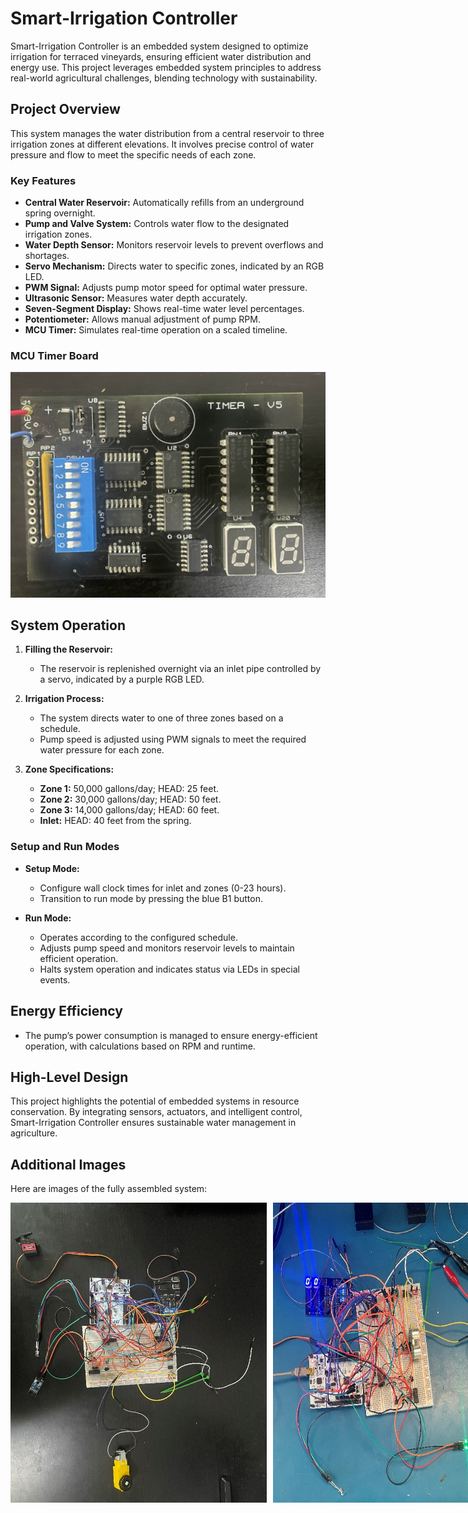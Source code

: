 # Smart-Irrigation Controller

Smart-Irrigation Controller is an embedded system designed to optimize irrigation for terraced vineyards, ensuring efficient water distribution and energy use. This project leverages embedded system principles to address real-world agricultural challenges, blending technology with sustainability.

## Project Overview

This system manages the water distribution from a central reservoir to three irrigation zones at different elevations. It involves precise control of water pressure and flow to meet the specific needs of each zone.

### Key Features

- **Central Water Reservoir:** Automatically refills from an underground spring overnight.
- **Pump and Valve System:** Controls water flow to the designated irrigation zones.
- **Water Depth Sensor:** Monitors reservoir levels to prevent overflows and shortages.
- **Servo Mechanism:** Directs water to specific zones, indicated by an RGB LED.
- **PWM Signal:** Adjusts pump motor speed for optimal water pressure.
- **Ultrasonic Sensor:** Measures water depth accurately.
- **Seven-Segment Display:** Shows real-time water level percentages.
- **Potentiometer:** Allows manual adjustment of pump RPM.
- **MCU Timer:** Simulates real-time operation on a scaled timeline.

### MCU Timer Board
<img width="810" alt="MCU Timer Board" src="https://github.com/Karnan123/Smart-Irrigation-Controller/blob/main/Timer_Board_Picture.jpg?raw=true">

## System Operation

1. **Filling the Reservoir:**
   - The reservoir is replenished overnight via an inlet pipe controlled by a servo, indicated by a purple RGB LED.

2. **Irrigation Process:**
   - The system directs water to one of three zones based on a schedule.
   - Pump speed is adjusted using PWM signals to meet the required water pressure for each zone.

3. **Zone Specifications:**
   - **Zone 1:** 50,000 gallons/day; HEAD: 25 feet.
   - **Zone 2:** 30,000 gallons/day; HEAD: 50 feet.
   - **Zone 3:** 14,000 gallons/day; HEAD: 60 feet.
   - **Inlet:** HEAD: 40 feet from the spring.

### Setup and Run Modes

- **Setup Mode:**
  - Configure wall clock times for inlet and zones (0-23 hours).
  - Transition to run mode by pressing the blue B1 button.

- **Run Mode:**
  - Operates according to the configured schedule.
  - Adjusts pump speed and monitors reservoir levels to maintain efficient operation.
  - Halts system operation and indicates status via LEDs in special events.

## Energy Efficiency

- The pump’s power consumption is managed to ensure energy-efficient operation, with calculations based on RPM and runtime.

## High-Level Design

This project highlights the potential of embedded systems in resource conservation. By integrating sensors, actuators, and intelligent control, Smart-Irrigation Controller ensures sustainable water management in agriculture.

## Additional Images
Here are images of the fully assembled system:

   <div style="display: flex; gap: 10px;">
      <img width="410" alt="Fully Assembled Smart Irrigation Controller Image 1" src="https://github.com/Karnan123/Smart-Irrigation-Controller/blob/main/Fully_Assembled_Smart_Irrigation_Controller_1.jpg?raw=true">
      <img width="410" alt="Fully Assembled Smart Irrigation Controller Image 1" src="https://github.com/Karnan123/Smart-Irrigation-Controller/blob/main/Fully_Assembled_Smart_Irrigation_Controller_2.jpg?raw=true">
   </div>
